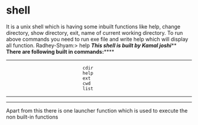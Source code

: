 # shell
It is a unix shell which is having some inbuilt functions like help, change directory, show directory, exit, name of current working directory.
To run above commands you need to run exe file and write help which will display all function.
Radhey-Shyam:> help
*****************This shell is built by Kamal joshi*******************
**************There are following built in commands:******************
**********************************************************************
                                 cdir
                                 help
                                 ext
                                 cwd
                                 list
**********************************************************************
**********************************************************************
Apart from this there is one launcher function which is used to execute the non built-in functions
